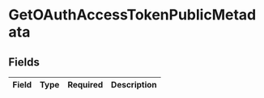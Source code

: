 # GetOAuthAccessTokenPublicMetadata


## Fields

| Field       | Type        | Required    | Description |
| ----------- | ----------- | ----------- | ----------- |